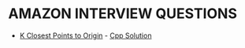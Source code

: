 # AMAZON INTERVIEW QUESTIONS

- [K Closest Points to Origin](https://leetcode.com/problems/k-closest-points-to-origin/) - [Cpp Solution](./solutions/.cpp)
